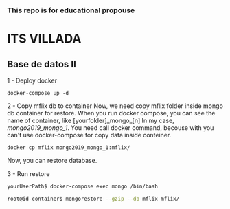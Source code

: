 ### This repo is for educational propouse
# ITS VILLADA
## Base de datos II

1 - Deploy docker

``docker-compose up -d``


2 - Copy mflix db to container
Now, we need copy mflix folder inside mongo db container for restore.
When you run docker compose, you can see the name of container, like [yourfolder]\_mongo\_[n]
In my case, _mongo2019\_mongo\_1_. You need call docker command, becouse with you can't 
use docker-compose for copy data inside conteiner. 

``docker cp mflix mongo2019_mongo_1:mflix/``

Now, you can restore database.

3 - Run restore

```bash
yourUserPath$ docker-compose exec mongo /bin/bash

root@id-container$ mongorestore --gzip --db mflix mflix/

```